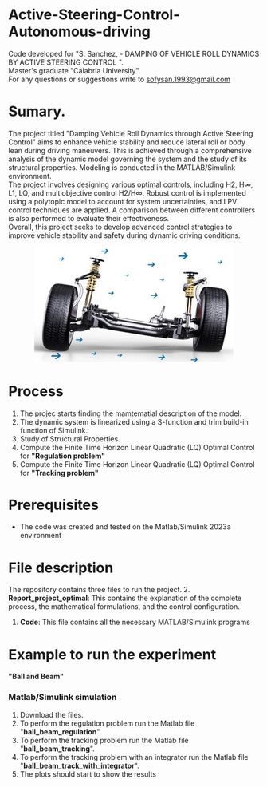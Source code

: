 # Active-Steering-Control-Autonomous-driving

Code developed for "S. Sanchez, - DAMPING OF VEHICLE ROLL DYNAMICS BY ACTIVE STEERING CONTROL ".  
Master's graduate "Calabria University".  
For any questions or suggestions write to sofysan.1993@gmail.com

# Sumary.
The project titled "Damping Vehicle Roll Dynamics through Active Steering Control" aims to enhance vehicle stability and reduce lateral roll or body lean during driving maneuvers. This is achieved through a comprehensive analysis of the dynamic model governing the system and the study of its structural properties. Modeling is conducted in the MATLAB/Simulink environment.  
The project involves designing various optimal controls, including H2, H∞, L1, LQ, and multiobjective control H2/H∞. Robust control is implemented using a polytopic model to account for system uncertainties, and LPV control techniques are applied. A comparison between different controllers is also performed to evaluate their effectiveness.  
Overall, this project seeks to develop advanced control strategies to improve vehicle stability and safety during dynamic driving conditions.

<p align="center">
  <img src="Images/Roll.png" alt="Texto alternativo" width="400">
</p>

# Process  
1.  The projec starts finding the mamtematial description of the model.
2.	The dynamic system is linearized using a S-function and trim build-in function of Simulink.
3.	Study of Structural Properties. 
4.	Compute the Finite Time Horizon Linear Quadratic (LQ) Optimal Control for **"Regulation problem"**
5.	Compute the Finite Time Horizon Linear Quadratic (LQ) Optimal Control for **"Tracking problem"**

# Prerequisites
- The code was created and tested on the Matlab/Simulink 2023a environment

# File description
The repository contains three files to run the project.
2. **Report_project_optimal**: This contains the explanation of the complete process, the mathematical formulations, and the control configuration.

1. **Code**: This file contains all the necessary MATLAB/Simulink programs

# Example to run the experiment  
**"Ball and Beam"**
### Matlab/Simulink simulation 
1. Download the files.
2. To perform the regulation problem run the Matlab file "**ball_beam_regulation**".
3. To perform the tracking problem run the Matlab file "**ball_beam_tracking**".
4. To perform the tracking problem with an integrator run the Matlab file "**ball_beam_track_with_integrator**".
5. The plots should start to show the results
